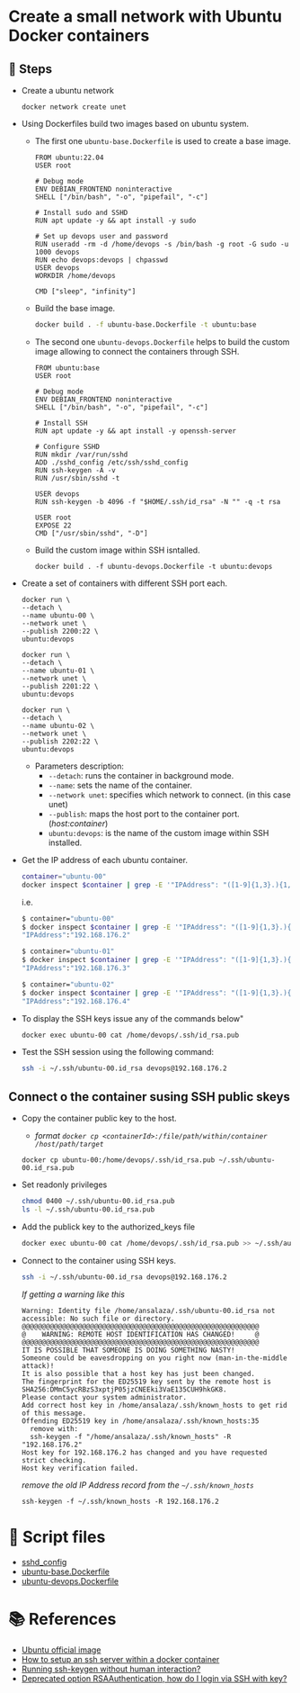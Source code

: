 # Create a small network with Ubuntu Docker containers
## :paw_prints: Steps
- Create a ubuntu network
  ```Docker
  docker network create unet
  ```
- Using Dockerfiles build two images based on ubuntu system.
  - The first one `ubuntu-base.Dockerfile` is used to create a base image.
    ```Docker
    FROM ubuntu:22.04 
    USER root

    # Debug mode
    ENV DEBIAN_FRONTEND noninteractive
    SHELL ["/bin/bash", "-o", "pipefail", "-c"]

    # Install sudo and SSHD
    RUN apt update -y && apt install -y sudo 

    # Set up devops user and password
    RUN useradd -rm -d /home/devops -s /bin/bash -g root -G sudo -u 1000 devops 
    RUN echo devops:devops | chpasswd
    USER devops
    WORKDIR /home/devops

    CMD ["sleep", "infinity"]
    ```

  - Build the base image.
    ```bash
    docker build . -f ubuntu-base.Dockerfile -t ubuntu:base
    ```

  - The second one `ubuntu-devops.Dockerfile` helps to build the custom image allowing to connect the containers through SSH.
    ```Docker
    FROM ubuntu:base
    USER root

    # Debug mode
    ENV DEBIAN_FRONTEND noninteractive
    SHELL ["/bin/bash", "-o", "pipefail", "-c"]

    # Install SSH
    RUN apt update -y && apt install -y openssh-server 

    # Configure SSHD
    RUN mkdir /var/run/sshd
    ADD ./sshd_config /etc/ssh/sshd_config
    RUN ssh-keygen -A -v
    RUN /usr/sbin/sshd -t

    USER devops
    RUN ssh-keygen -b 4096 -f "$HOME/.ssh/id_rsa" -N "" -q -t rsa

    USER root
    EXPOSE 22
    CMD ["/usr/sbin/sshd", "-D"]
    ```

  - Build the custom image within SSH isntalled.
    ```Docker
    docker build . -f ubuntu-devops.Dockerfile -t ubuntu:devops
    ```


- Create a set of containers with different SSH port each.
  ```Docker
  docker run \
  --detach \
  --name ubuntu-00 \
  --network unet \
  --publish 2200:22 \
  ubuntu:devops 
  
  docker run \
  --detach \
  --name ubuntu-01 \
  --network unet \
  --publish 2201:22 \
  ubuntu:devops 

  docker run \
  --detach \
  --name ubuntu-02 \
  --network unet \
  --publish 2202:22 \
  ubuntu:devops 
  ```

  - Parameters description:
    - `--detach`: runs the container in background mode.
    - `--name`: sets the name of the container.
    - `--network unet`: specifies which network to connect. (in this case unet)
    - `--publish`: maps the host port to the container port. (_host:container_)
    - `ubuntu:devops`: is the name of the custom image within SSH installed.

- Get the IP address of each ubuntu container.
  ```bash
  container="ubuntu-00" 
  docker inspect $container | grep -E '"IPAddress": "([1-9]{1,3}.){1,4}'  | sed 's/ //g' | cut -f 1 -d ,
  ```

  i.e.
  ```bash
  $ container="ubuntu-00"
  $ docker inspect $container | grep -E '"IPAddress": "([1-9]{1,3}.){1,4}'  | sed 's/ //g' | cut -f 1 -d ,
  "IPAddress":"192.168.176.2"

  $ container="ubuntu-01"
  $ docker inspect $container | grep -E '"IPAddress": "([1-9]{1,3}.){1,4}'  | sed 's/ //g' | cut -f 1 -d ,
  "IPAddress":"192.168.176.3"

  $ container="ubuntu-02"
  $ docker inspect $container | grep -E '"IPAddress": "([1-9]{1,3}.){1,4}'  | sed 's/ //g' | cut -f 1 -d ,
  "IPAddress":"192.168.176.4"
  ```

- To display the SSH keys issue any of the commands below"
  ```bash
  docker exec ubuntu-00 cat /home/devops/.ssh/id_rsa.pub
  ```

- Test the SSH session using the following command:
  ```bash
  ssh -i ~/.ssh/ubuntu-00.id_rsa devops@192.168.176.2
  ```

## Connect o the container susing SSH public skeys
- Copy the container public key to the host.
  - _format `docker cp <containerId>:/file/path/within/container /host/path/target`_

  ```
  docker cp ubuntu-00:/home/devops/.ssh/id_rsa.pub ~/.ssh/ubuntu-00.id_rsa.pub
  ```

- Set readonly privileges
  ```bash
  chmod 0400 ~/.ssh/ubuntu-00.id_rsa.pub
  ls -l ~/.ssh/ubuntu-00.id_rsa.pub
  ```

- Add the publick key to the authorized_keys file
  ```bash
  docker exec ubuntu-00 cat /home/devops/.ssh/id_rsa.pub >> ~/.ssh/authorized_keys
  ```

- Connect to the container using SSH keys.
  ```bash
  ssh -i ~/.ssh/ubuntu-00.id_rsa devops@192.168.176.2
  ```

  _If getting a warning like this_
  ```
  Warning: Identity file /home/ansalaza/.ssh/ubuntu-00.id_rsa not accessible: No such file or directory.
  @@@@@@@@@@@@@@@@@@@@@@@@@@@@@@@@@@@@@@@@@@@@@@@@@@@@@@@@@@@
  @    WARNING: REMOTE HOST IDENTIFICATION HAS CHANGED!     @
  @@@@@@@@@@@@@@@@@@@@@@@@@@@@@@@@@@@@@@@@@@@@@@@@@@@@@@@@@@@
  IT IS POSSIBLE THAT SOMEONE IS DOING SOMETHING NASTY!
  Someone could be eavesdropping on you right now (man-in-the-middle attack)!
  It is also possible that a host key has just been changed.
  The fingerprint for the ED25519 key sent by the remote host is
  SHA256:DMmC5ycRBzS3xptjP05jzCNEEki3VaE135CUH9hkGK8.
  Please contact your system administrator.
  Add correct host key in /home/ansalaza/.ssh/known_hosts to get rid of this message.
  Offending ED25519 key in /home/ansalaza/.ssh/known_hosts:35
    remove with:
    ssh-keygen -f "/home/ansalaza/.ssh/known_hosts" -R "192.168.176.2"
  Host key for 192.168.176.2 has changed and you have requested strict checking.
  Host key verification failed.
  ```
  _remove the old IP Address record from the `~/.ssh/known_hosts`_
  ```
  ssh-keygen -f ~/.ssh/known_hosts -R 192.168.176.2
  ```

# :page_facing_up: Script files
- [sshd_config](sshd_config)
- [ubuntu-base.Dockerfile](ubuntu-base.Dockerfile)
- [ubuntu-devops.Dockerfile](ubuntu-devops.Dockerfile)

# :books: References
- [Ubuntu official image](https://hub.docker.com/_/ubuntu)
- [How to setup an ssh server within a docker container ](https://dev.to/s1ntaxe770r/how-to-setup-ssh-within-a-docker-container-i5i)
- [Running ssh-keygen without human interaction?](https://superuser.com/questions/478798/running-ssh-keygen-without-human-interaction)
- [Deprecated option RSAAuthentication, how do I login via SSH with key?](https://askubuntu.com/questions/1275396/deprecated-option-rsaauthentication-how-do-i-login-via-ssh-with-key)
